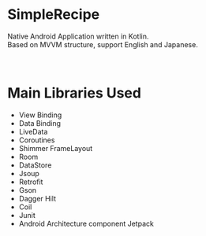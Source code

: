 # SimpleRecipe
Native Android Application written in Kotlin.  
Based on MVVM structure, support English and Japanese.  
<br>
<br>

# Main Libraries Used
* View Binding
* Data Binding
* LiveData
* Coroutines
* Shimmer FrameLayout
* Room
* DataStore
* Jsoup
* Retrofit
* Gson
* Dagger Hilt
* Coil
* Junit
* Android Architecture component Jetpack

